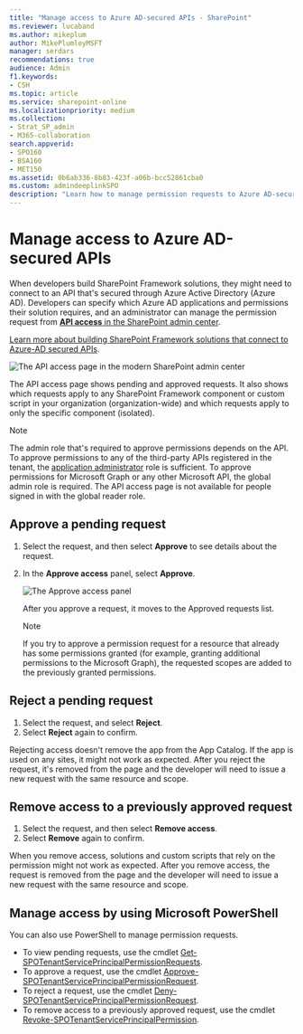 ```yaml
---
title: "Manage access to Azure AD-secured APIs - SharePoint"
ms.reviewer: lucaband
ms.author: mikeplum
author: MikePlumleyMSFT
manager: serdars
recommendations: true
audience: Admin
f1.keywords:
- CSH
ms.topic: article
ms.service: sharepoint-online
ms.localizationpriority: medium
ms.collection:  
- Strat_SP_admin
- M365-collaboration
search.appverid:
- SPO160
- BSA160
- MET150
ms.assetid: 0b6ab336-8b83-423f-a06b-bcc52861cba0
ms.custom: admindeeplinkSPO
description: "Learn how to manage permission requests to Azure AD-secured APIs from SharePoint Framework components and scripts."
---
```


# Manage access to Azure AD-secured APIs

When developers build SharePoint Framework solutions, they might need to connect to an API that's secured through Azure Active Directory (Azure AD). Developers can specify which Azure AD applications and permissions their solution requires, and an administrator can manage the permission request from <a href="https://go.microsoft.com/fwlink/?linkid=2185223" target="_blank">**API access** in the SharePoint admin center</a>.

[Learn more about building SharePoint Framework solutions that connect to Azure-AD secured APIs](/sharepoint/dev/spfx/use-aadhttpclient#manage-permission-requests).

   ![The API access page in the modern SharePoint admin center](media/api-access-page.png)

The API access page shows pending and approved requests. It also shows which requests apply to any SharePoint Framework component or custom script in your organization (organization-wide) and which requests apply to only the specific component (isolated).

   > [!NOTE]
   > The admin role that's required to approve permissions depends on the API. To approve permissions to any of the third-party APIs registered in the tenant, the [application administrator](/azure/active-directory/roles/permissions-reference#application-administrator) role is sufficient. To approve permissions for Microsoft Graph or any other Microsoft API, the global admin role is required. The API access page is not available for people signed in with the global reader role. 

## Approve a pending request

1. Select the request, and then select **Approve** to see details about the request.
2. In the **Approve access** panel, select **Approve**.

    ![The Approve access panel](media/approve-access.png)

    After you approve a request, it moves to the Approved requests list.

    > [!NOTE]
    > If you try to approve a permission request for a resource that already has some permissions granted (for example, granting additional permissions to the Microsoft Graph), the requested scopes are added to the previously granted permissions.

## Reject a pending request

1. Select the request, and select **Reject**.
2. Select **Reject** again to confirm.

Rejecting access doesn't remove the app from the App Catalog. If the app is used on any sites, it might not work as expected. After you reject the request, it's removed from the page and the developer will need to issue a new request with the same resource and scope.

## Remove access to a previously approved request

1. Select the request, and then select **Remove access**.
2. Select **Remove** again to confirm.

When you remove access, solutions and custom scripts that rely on the permission might not work as expected. After you remove access, the request is removed from the page and the developer will need to issue a new request with the same resource and scope.

## Manage access by using Microsoft PowerShell

You can also use PowerShell to manage permission requests.

- To view pending requests, use the cmdlet [Get-SPOTenantServicePrincipalPermissionRequests](/powershell/module/sharepoint-online/get-spotenantserviceprincipalpermissionrequests?view=sharepoint-ps&preserve-view=true).
- To approve a request, use the cmdlet [Approve-SPOTenantServicePrincipalPermissionRequest](/powershell/module/sharepoint-online/Approve-SPOTenantServicePrincipalPermissionRequest?view=sharepoint-ps&preserve-view=true).
- To reject a request, use the cmdlet [Deny-SPOTenantServicePrincipalPermissionRequest](/powershell/module/sharepoint-online/deny-spotenantserviceprincipalpermissionrequest?view=sharepoint-ps&preserve-view=true).
- To remove access to a previously approved request, use the cmdlet [Revoke-SPOTenantServicePrincipalPermission](/powershell/module/sharepoint-online/revoke-spotenantserviceprincipalpermission?view=sharepoint-ps&preserve-view=true).

